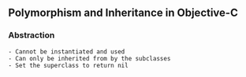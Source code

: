 ## Polymorphism and Inheritance in Objective-C

### Abstraction
```
- Cannot be instantiated and used
- Can only be inherited from by the subclasses
- Set the superclass to return nil
```